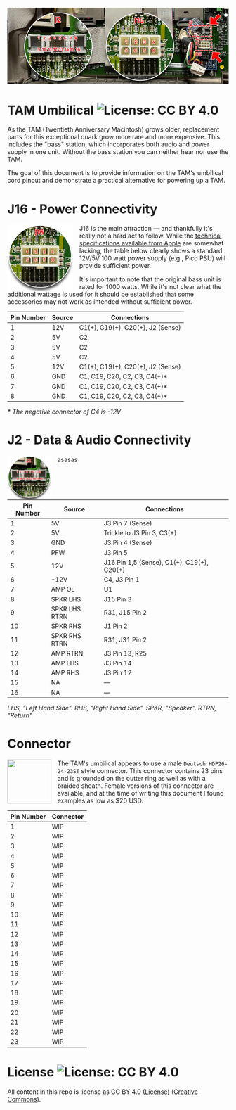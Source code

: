 ![Banner Image](images/diagram_screenres.jpg)
# TAM Umbilical ![License: CC BY 4.0](https://img.shields.io/badge/License-CC%20BY%204.0-lightgrey.svg)
As the TAM (Twentieth Anniversary Macintosh) grows older, replacement parts for this exceptional quark grow more rare and more expensive. This includes the "bass" station, which incorporates both audio and power supply in one unit. Without the bass station you can neither hear nor use the TAM.

The goal of this document is to provide information on the TAM's umbilical cord pinout and demonstrate a practical alternative for powering up a TAM.  

# J16 - Power Connectivity
<a href="https://github.com/Stephen-Arsenault/TAM-Umbilical/blob/main/images/TAM_UMBILICAL_J16_POWER.png?raw=true"><img align="left" width="150" height="150" src="https://raw.githubusercontent.com/Stephen-Arsenault/TAM-Umbilical/main/images/TAM_UMBILICAL_J16_POWER.png" style="margin-right: 1em"></a>
J16 is the main attraction — and thankfully it's really not a hard act to follow. While the [technical specifications available from Apple](https://support.apple.com/kb/sp408?locale=en_US) are somewhat lacking, the table below clearly shows a standard 12V/5V 100 watt power supply (e.g., Pico PSU) will provide sufficient power.

It's important to note that the original bass unit is rated for 1000 watts. While it's not clear what the additional wattage is used for it should be established that some accessories may not work as intended without sufficient power.  

| Pin Number  | Source | Connections |
| ------------- | ------------- | ------------- |
| 1  | 12V  | C1(+), C19(+), C20(+), J2 (Sense) |
| 2  | 5V  | C2 |
| 3  | 5V  | C2 |
| 4  | 5V  | C2 |
| 5  | 12V  | C1(+), C19(+), C20(+), J2 (Sense) |
| 6  | GND  | C1, C19, C20, C2, C3, C4(+)* |
| 7  | GND  | C1, C19, C20, C2, C3, C4(+)* |
| 8  | GND  | C1, C19, C20, C2, C3, C4(+)* |
_* The negative connector of C4 is -12V_

# J2 - Data & Audio Connectivity
<a href="https://github.com/Stephen-Arsenault/TAM-Umbilical/blob/main/images/TAM_UMBILICAL_J2_DATA.png?raw=true"><img align="left" width="100" height="100" src="https://raw.githubusercontent.com/Stephen-Arsenault/TAM-Umbilical/main/images/TAM_UMBILICAL_J2_DATA.png" style="margin-right: 1em"></a>
asasas

| Pin Number  | Source | Connections |
| ------------- | ------------- | ------------- |
| 1  | 5V  | J3 Pin 7 (Sense) |
| 2  | 5V  | Trickle to J3 Pin 3, C3(+) |
| 3  | GND  | J3 Pin 4 (Sense) |
| 4  | PFW  | J3 Pin 5 |
| 5  | 12V  | J16 Pin 1,5 (Sense), C1(+), C19(+), C20(+) |
| 6  | -12V  | C4, J3 Pin 1 |
| 7  | AMP OE  | U1 |
| 8  | SPKR LHS | J15 Pin 3 |
| 9  | SPKR LHS RTRN  | R31, J15 Pin 2 |
| 10 | SPKR RHS | J1 Pin 2 |
| 11 | SPKR RHS RTRN | R31, J31 Pin 2 |
| 12 | AMP RTRN | J3 Pin 13, R25 |
| 13 | AMP LHS | J3 Pin 14 |
| 14 | AMP RHS | J3 Pin 12 |
| 15 | NA | — |
| 16 | NA | — |
_LHS, "Left Hand Side". RHS, "Right Hand Side". SPKR, "Speaker". RTRN, "Return"_


# Connector
<a href="/images/connector.png"><img align="left" width="100" height="100" src="https://raw.githubusercontent.com/Stephen-Arsenault/TAM-Umbilical/main/images/connector_screenres" style="margin-right: 1em"></a>
The TAM's umbilical appears to use a male `Deutsch HDP26-24-23ST` style connector. This connector contains 23 pins and is grounded on the outter ring as well as with a braided sheath. Female versions of this connector are available, and at the time of writing this document I found examples as low as $20 USD.

| Pin Number  | Connector |
| ------------- | ------------- |
| 1  | WIP |
| 2  | WIP |
| 3  | WIP |
| 4  | WIP |
| 5  | WIP |
| 6  | WIP |
| 7  | WIP |
| 8  | WIP |
| 9  | WIP |
| 10 | WIP |
| 11 | WIP |
| 12 | WIP |
| 13 | WIP |
| 14 | WIP |
| 15 | WIP |
| 16 | WIP |
| 17 | WIP |
| 18 | WIP |
| 19 | WIP |
| 20 | WIP |
| 21 | WIP |
| 22 | WIP |
| 23 | WIP |

# License ![License: CC BY 4.0](https://img.shields.io/badge/License-CC%20BY%204.0-lightgrey.svg)
All content in this repo is license as CC BY 4.0 ([License](LICENSE.md)) ([Creative Commons](https://creativecommons.org/licenses/by/4.0/)).
